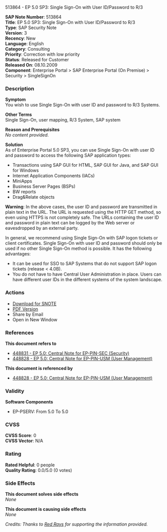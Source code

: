 513864 - EP 5.0 SP3: Single Sign-On with User ID/Password to R/3

**SAP Note Number**: 513864  
**Title**: EP 5.0 SP3: Single Sign-On with User ID/Password to R/3  
**Type**: SAP Security Note  
**Version**: 3  
**Recency**: New  
**Language**: English  
**Category**: Consulting  
**Priority**: Correction with low priority  
**Status**: Released for Customer  
**Released On**: 08.10.2009  
**Component**: Enterprise Portal > SAP Enterprise Portal (On Premise) > Security > SingleSignOn  

### Description

**Symptom**  
You wish to use Single Sign-On with user ID and password to R/3 Systems.

**Other Terms**  
Single Sign-On, user mapping, R/3 System, SAP system

**Reason and Prerequisites**  
*No content provided.*

**Solution**  
As of Enterprise Portal 5.0 SP3, you can use Single Sign-On with user ID and password to access the following SAP application types:

- Transactions using SAP GUI for HTML, SAP GUI for Java, and SAP GUI for Windows
- Internet Application Components (IACs)
- MiniApps
- Business Server Pages (BSPs)
- BW reports
- Drag&Relate objects

**Warning**: In the above cases, the user ID and password are transmitted in plain text in the URL. The URL is requested using the HTTP GET method, so even using HTTPS is not completely safe. The URLs containing the user ID and password in plain text can be logged by the Web server or eavesdropped by an external party.

In general, we recommend using Single Sign-On with SAP logon tickets or client certificates. Single Sign-On with user ID and password should only be used if no other Single Sign-On method is possible. It has the following advantages:

- It can be used for SSO to SAP Systems that do not support SAP logon tickets (release < 4.0B).
- You do not have to have Central User Administration in place. Users can have different user IDs in the different systems of the system landscape.

### Actions

- [Download for SNOTE](https://notesdownloads.sap.com/note/0040000015401222017)
- [PDF Version](https://userapps.support.sap.com/sap/support/sfm/notes/print/0000513864?language=en-US&token=7DAAF8519F11838FCB84382463C97DD6)
- Share by Email
- Open in New Window

### References

**This document refers to**  
- [448831 - EP 5.0: Central Note for EP-PIN-SEC (Security)](https://me.sap.com/notes/448831)  
- [448828 - EP 5.0: Central Note for EP-PIN-USM (User Management)](https://me.sap.com/notes/448828)

**This document is referenced by**  
- [448828 - EP 5.0: Central Note for EP-PIN-USM (User Management)](https://me.sap.com/notes/448828)

### Validity

**Software Components**  
- EP-PSERV: From 5.0 To 5.0

### CVSS

**CVSS Score**: 0  
**CVSS Vector**: N/A

### Rating

**Rated Helpful**: 0 people  
**Quality Rating**: 0.0/5.0 (0 votes)

### Side Effects

**This document solves side effects**  
*None*

**This document is causing side effects**  
*None*

*Credits: Thanks to [Red Rays](https://redrays.io) for supporting the information provided.*